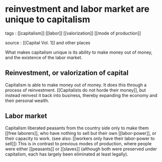 # reinvestment and labor market are unique to capitalism

tags
: [[capitalism]] [[labor]] [[valorization]] [[mode of production]]

source
: [[Capital Vol. 1]] and other places

What makes capitalism unique is its ability to make money out of money, and the existence of the labor market.


<a id="org2f75a62"></a>

## Reinvestment, or valorization of capital

Capitalism is able to make money out of money. It does this through a process of reinvestment. [[Capitalists do not horde their money]], but instead reinvest it back into business, thereby expanding the economy and their personal wealth.


<a id="org0843150"></a>

## Labor market

Capitalism liberated peasants from the country side only to make them [[free laborers]], who have nothing to sell but their own [[labor-power]], or their capacity to work. (see also: [[workers only have their labor-power to sell]]) This is in contrast to previous modes of production, where people were either [[peasants]] or [[slaves]] (although both were preserved under capitalism, each has largely been eliminated at least legally).
